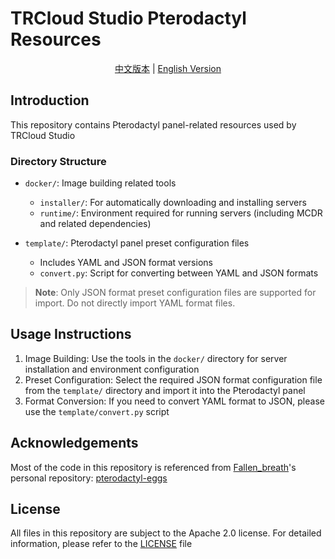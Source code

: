 # TRCloud Studio Pterodactyl Resources

<div align="center">

[中文版本](README_CN.md) | [English Version](README.md)

</div>

## Introduction

This repository contains Pterodactyl panel-related resources used by TRCloud Studio

### Directory Structure

- `docker/`: Image building related tools
  - `installer/`: For automatically downloading and installing servers
  - `runtime/`: Environment required for running servers (including MCDR and related dependencies)

- `template/`: Pterodactyl panel preset configuration files
  - Includes YAML and JSON format versions
  - `convert.py`: Script for converting between YAML and JSON formats

> **Note**: Only JSON format preset configuration files are supported for import. Do not directly import YAML format files.

## Usage Instructions

1. Image Building: Use the tools in the `docker/` directory for server installation and environment configuration
2. Preset Configuration: Select the required JSON format configuration file from the `template/` directory and import it into the Pterodactyl panel
3. Format Conversion: If you need to convert YAML format to JSON, please use the `template/convert.py` script

## Acknowledgements

Most of the code in this repository is referenced from [Fallen_breath](https://github.com/Fallen-Breath)'s personal repository: [pterodactyl-eggs](https://github.com/Fallen-Breath/pterodactyl-eggs)

## License

All files in this repository are subject to the Apache 2.0 license. For detailed information, please refer to the [LICENSE](LICENSE) file
